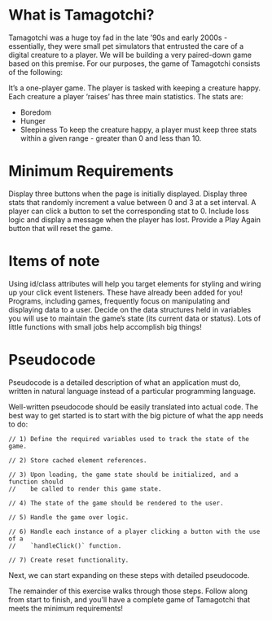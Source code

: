 # What is Tamagotchi?
Tamagotchi was a huge toy fad in the late ’90s and early 2000s - essentially, they were small pet simulators that entrusted the care of a digital creature to a player. We will be building a very paired-down game based on this premise. For our purposes, the game of Tamagotchi consists of the following:

It’s a one-player game.
The player is tasked with keeping a creature happy.
Each creature a player ‘raises’ has three main statistics.
The stats are:
- Boredom
- Hunger
- Sleepiness
To keep the creature happy, a player must keep three stats within a given range - greater than 0 and less than 10.

# Minimum Requirements
Display three buttons when the page is initially displayed.
Display three stats that randomly increment a value between 0 and 3 at a set interval.
A player can click a button to set the corresponding stat to 0.
Include loss logic and display a message when the player has lost.
Provide a Play Again button that will reset the game.


# Items of note
Using id/class attributes will help you target elements for styling and wiring up your click event listeners. These have already been added for you!
Programs, including games, frequently focus on manipulating and displaying data to a user. Decide on the data structures held in variables you will use to maintain the game’s state (its current data or status).
Lots of little functions with small jobs help accomplish big things!

# Pseudocode
Pseudocode is a detailed description of what an application must do, written in natural language instead of a particular programming language.

Well-written pseudocode should be easily translated into actual code. The best way to get started is to start with the big picture of what the app needs to do:

```
// 1) Define the required variables used to track the state of the game.

// 2) Store cached element references.

// 3) Upon loading, the game state should be initialized, and a function should 
//    be called to render this game state.

// 4) The state of the game should be rendered to the user.

// 5) Handle the game over logic. 

// 6) Handle each instance of a player clicking a button with the use of a 
//    `handleClick()` function.

// 7) Create reset functionality.
```
Next, we can start expanding on these steps with detailed pseudocode.

The remainder of this exercise walks through those steps. Follow along from start to finish, and you’ll have a complete game of Tamagotchi that meets the minimum requirements!